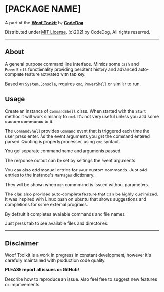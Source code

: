 ﻿# [PACKAGE NAME]

A part of the [**Woof Tookit**](../../Readme.md)
by **[CodeDog](https://www.codedog.pl)**.

Distributed under [MIT License](https://en.wikipedia.org/wiki/MIT_License).
(c)2021 by CodeDog, All rights reserved.

---

## About

A general purpose command line interface.
Mimics some `bash` and `PowerShell` functionality providing persitent history
and advanced auto-complete feature activated with tab key.

Based on `System.Console`, requires `cmd`, `PowerShell` or similar to run.

## Usage

Create an instance of `CommandShell` class.
When started with the `Start` method it will work similarily to `cmd`.
It's not very useful unless you add some custom commands to it.

The `CommandShell` provides `Command` event that is triggered each time
the user press enter. As the event arguments you get the command
entered parsed. Quoting is properly processed using `cmd` syntaxt.

You get separate command name and arguments passed.

The response output can be set by settings the event arguments.

You can also add manual entries for your custom commands.
Just add entries to the instance's `ManPages` dictionary.

They will be shown when `man` commmand is issued without parameters.

The clas also provides auto-complete feature that can be highly custimized.
It was inspired with Linux bash on ubuntu that shows suggestions and
completions for some external programs.

By default it completes available commands and file names.

Just press tab to see available files and directories.

---

## Disclaimer

Woof Toolkit is a work in progress in constant development,
however it's carefully maintained with production code quality.

**PLEASE report all issues on GitHub!**

Describe how to reproduce an issue.
Also feel free to suggest new features or improvements.